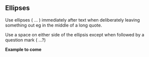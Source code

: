 ---
---
## Ellipses

Use ellipses ( ... ) immediately after text when deliberately leaving something out eg in the middle of a long quote.

Use a space on either side of the ellipsis except when followed by a question mark ( …?)

**Example to come**

